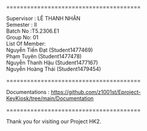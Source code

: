 =======================================

Supervisor : LÊ THANH NHÂN <br>
Semester : II <br>
Batch No :T5.2306.E1 <br>
Group No:  01 <br>
List Of Member: <br>
Nguyễn Tiến Đạt (Student1477469) <br>
Phạm Tuyên (Student1477478) <br>
Nguyễn Thanh Hậu (Student1477167) <br>
Nguyễn Hoàng Thái (Student1479454) <br>

=======================================

Documentations : https://github.com/z1001st/Eproject-KeyKiosk/tree/main/Documentation

=======================================


Thank you for visiting our Project HK2.
